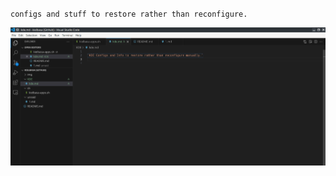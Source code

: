 `configs and stuff to restore rather than reconfigure.`

![screenshot](KDE/assets/Screenshot_20240912_212727.png)